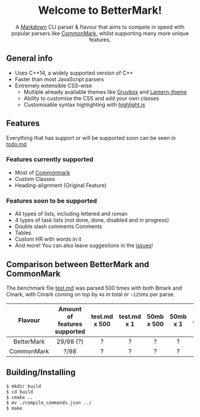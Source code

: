 <h1 align="center">Welcome to BetterMark!</h1>
<div align="center"><p>A <a href="https://en.wikipedia.org/wiki/Markdown">Markdown</a> CLI parser & flavour that aims to compete in speed with popular parsers like <a href="https://commonmark.org">CommonMark</a>, whilst supporting many more unique features.</p></div>

## General info

- Uses C++14, a widely supported version of C++
- Faster than most JavaScript parsers
- Extremely extensible CSS-wise
  + Multiple already available themes like [Gruvbox](https://github.com/morhetz/gruvbox) and [Lantern-theme](https://github.com/Gitleptune/lantern-theme)
  + Ability to customise the CSS and add your own classes
  + Customisable syntax highlighting with [highlight.js](https://highlightjs.org)

## Features

Everything that has support or will be supported soon can be seen in [todo.md](https://github.com/besterestmark/bettermark/blob/master/docs/todo.md)

### Features currently supported

- Most of [Commonmark](https://commonmark.org)
- Custom Classes
- Heading-alignment (Original Feature)

### Features soon to be supported

- All types of lists, including lettered and roman
- 4 types of task lists (not done, done, disabled and in progress)
- Double slash comments Comments
- Tables
- Custom HR with words in it
- And more! You can also leave suggestions in the [issues](https://github.com/besterestmark/bettermark/issues)!

## Comparison between BetterMark and CommonMark

The benchmark file [test.md](https://github.com/besterestmark/bettermark/blob/master/docs/test.md) was parsed 500 times with both Bmark and Cmark, with Cmark coming on top by `4`s in total or `~125`ms per parse.

|  Flavour   | Amount of features supported | test.md x 500 | test.md x 1 | 50mb x 500 | 50mb x 1 | Avg. Time/Feature |
| :--------: | :--------------------------: | :-----------: | :---------: | :--------: | :------: | :---------------: |
| BetterMark |          29/98 (?)           |       ?       |      ?      |     ?      |    ?     |         ?         |
| CommonMark |             ?/98             |       ?       |      ?      |     ?      |    ?     |         ?         |


## Building/Installing

```bash
$ mkdir build
$ cd build
$ cmake ..
$ mv ./compile_commands.json ../ 
$ make
```
